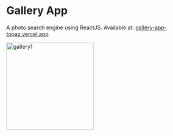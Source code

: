 # Gallery App

A photo search engine using ReactJS. Available at: [gallery-app-topaz.vercel.app](gallery-app-topaz.vercel.app)


<img width="229" alt="gallery1" src="https://user-images.githubusercontent.com/80160006/205940994-8bea80b9-e6ad-40d9-a2c0-31f0f7584caf.png">

